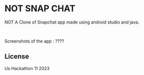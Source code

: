 # NOT SNAP CHAT
NOT A Clone of Snapchat app made using android studio and java.

<br>

Screenshots of the app :
????



## License

Us Hackathon 11 2023

